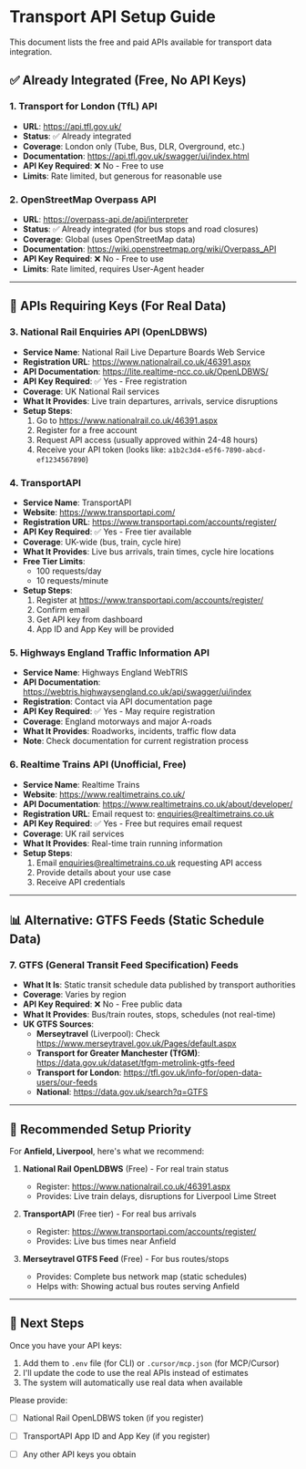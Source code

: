 # Transport API Setup Guide

This document lists the free and paid APIs available for transport data integration.

## ✅ Already Integrated (Free, No API Keys)

### 1. Transport for London (TfL) API
- **URL**: https://api.tfl.gov.uk/
- **Status**: ✅ Already integrated
- **Coverage**: London only (Tube, Bus, DLR, Overground, etc.)
- **Documentation**: https://api.tfl.gov.uk/swagger/ui/index.html
- **API Key Required**: ❌ No - Free to use
- **Limits**: Rate limited, but generous for reasonable use

### 2. OpenStreetMap Overpass API
- **URL**: https://overpass-api.de/api/interpreter
- **Status**: ✅ Already integrated (for bus stops and road closures)
- **Coverage**: Global (uses OpenStreetMap data)
- **Documentation**: https://wiki.openstreetmap.org/wiki/Overpass_API
- **API Key Required**: ❌ No - Free to use
- **Limits**: Rate limited, requires User-Agent header

---

## 🔑 APIs Requiring Keys (For Real Data)

### 3. National Rail Enquiries API (OpenLDBWS)
- **Service Name**: National Rail Live Departure Boards Web Service
- **Registration URL**: https://www.nationalrail.co.uk/46391.aspx
- **API Documentation**: https://lite.realtime-ncc.co.uk/OpenLDBWS/
- **API Key Required**: ✅ Yes - Free registration
- **Coverage**: UK National Rail services
- **What It Provides**: Live train departures, arrivals, service disruptions
- **Setup Steps**:
  1. Go to https://www.nationalrail.co.uk/46391.aspx
  2. Register for a free account
  3. Request API access (usually approved within 24-48 hours)
  4. Receive your API token (looks like: `a1b2c3d4-e5f6-7890-abcd-ef1234567890`)

### 4. TransportAPI
- **Service Name**: TransportAPI
- **Website**: https://www.transportapi.com/
- **Registration URL**: https://www.transportapi.com/accounts/register/
- **API Key Required**: ✅ Yes - Free tier available
- **Coverage**: UK-wide (bus, train, cycle hire)
- **What It Provides**: Live bus arrivals, train times, cycle hire locations
- **Free Tier Limits**: 
  - 100 requests/day
  - 10 requests/minute
- **Setup Steps**:
  1. Register at https://www.transportapi.com/accounts/register/
  2. Confirm email
  3. Get API key from dashboard
  4. App ID and App Key will be provided

### 5. Highways England Traffic Information API
- **Service Name**: Highways England WebTRIS
- **API Documentation**: https://webtris.highwaysengland.co.uk/api/swagger/ui/index
- **Registration**: Contact via API documentation page
- **API Key Required**: ✅ Yes - May require registration
- **Coverage**: England motorways and major A-roads
- **What It Provides**: Roadworks, incidents, traffic flow data
- **Note**: Check documentation for current registration process

### 6. Realtime Trains API (Unofficial, Free)
- **Service Name**: Realtime Trains
- **Website**: https://www.realtimetrains.co.uk/
- **API Documentation**: https://www.realtimetrains.co.uk/about/developer/
- **Registration URL**: Email request to: enquiries@realtimetrains.co.uk
- **API Key Required**: ✅ Yes - Free but requires email request
- **Coverage**: UK rail services
- **What It Provides**: Real-time train running information
- **Setup Steps**:
  1. Email enquiries@realtimetrains.co.uk requesting API access
  2. Provide details about your use case
  3. Receive API credentials

---

## 📊 Alternative: GTFS Feeds (Static Schedule Data)

### 7. GTFS (General Transit Feed Specification) Feeds
- **What It Is**: Static transit schedule data published by transport authorities
- **Coverage**: Varies by region
- **API Key Required**: ❌ No - Free public data
- **What It Provides**: Bus/train routes, stops, schedules (not real-time)
- **UK GTFS Sources**:
  - **Merseytravel** (Liverpool): Check https://www.merseytravel.gov.uk/Pages/default.aspx
  - **Transport for Greater Manchester (TfGM)**: https://data.gov.uk/dataset/tfgm-metrolink-gtfs-feed
  - **Transport for London**: https://tfl.gov.uk/info-for/open-data-users/our-feeds
  - **National**: https://data.gov.uk/search?q=GTFS

---

## 🎯 Recommended Setup Priority

For **Anfield, Liverpool**, here's what we recommend:

1. **National Rail OpenLDBWS** (Free) - For real train status
   - Register: https://www.nationalrail.co.uk/46391.aspx
   - Provides: Live train delays, disruptions for Liverpool Lime Street

2. **TransportAPI** (Free tier) - For real bus arrivals
   - Register: https://www.transportapi.com/accounts/register/
   - Provides: Live bus times near Anfield

3. **Merseytravel GTFS Feed** (Free) - For bus routes/stops
   - Provides: Complete bus network map (static schedules)
   - Helps with: Showing actual bus routes serving Anfield

---

## 📝 Next Steps

Once you have your API keys:
1. Add them to `.env` file (for CLI) or `.cursor/mcp.json` (for MCP/Cursor)
2. I'll update the code to use the real APIs instead of estimates
3. The system will automatically use real data when available

Please provide:
- [ ] National Rail OpenLDBWS token (if you register)
- [ ] TransportAPI App ID and App Key (if you register)
- [ ] Any other API keys you obtain

